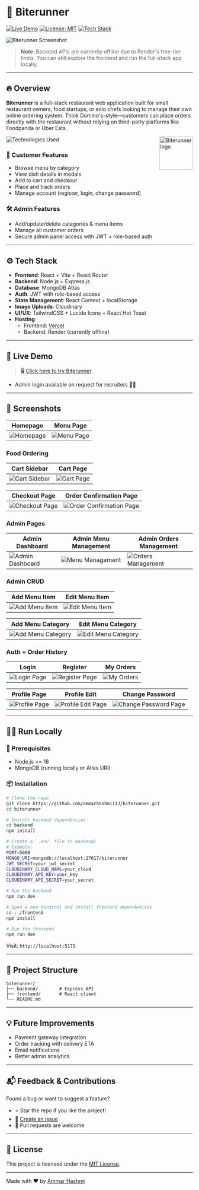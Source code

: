 
# 🍔 Biterunner

[![Live Demo](https://img.shields.io/badge/Live-Demo-brightgreen?logo=vercel)](https://biterunner.vercel.app)
[![License: MIT](https://img.shields.io/badge/License-MIT-yellow.svg)](https://opensource.org/licenses/MIT)
[![Tech Stack](https://img.shields.io/badge/stack-MERN-blue)](#-tech-stack)

![Biterunner Screenshot](https://raw.githubusercontent.com/ammarhashmi113/biterunner/refs/heads/main/frontend/public/og-image.png)

> **Note**: Backend APIs are currently offline due to Render's free-tier limits. You can still explore the frontend and run the full-stack app locally.

---

## 🔥 Overview

**Biterunner** is a full-stack restaurant web application built for small restaurant owners, food startups, or solo chefs looking to manage their own online ordering system. Think Domino's-style—customers can place orders directly with the restaurant without relying on third-party platforms like Foodpanda or Uber Eats.

<a href="https://biterunner.vercel.app">
  <img src="https://raw.githubusercontent.com/ammarhashmi113/biterunner/refs/heads/main/frontend/public/android-chrome-512x512.png" alt="Biterunner logo" align="right" height="90" />
</a>

![Technologies Used](https://skillicons.dev/icons?i=react,nodejs,express,mongodb,tailwind,vercel,js)

### 👤 Customer Features
- Browse menu by category
- View dish details in modals
- Add to cart and checkout
- Place and track orders
- Manage account (register, login, change password)

### 🛠️ Admin Features
- Add/update/delete categories & menu items
- Manage all customer orders
- Secure admin panel access with JWT + role-based auth

---

## ⚙️ Tech Stack

- **Frontend**: React + Vite + React Router
- **Backend**: Node.js + Express.js
- **Database**: MongoDB Atlas
- **Auth**: JWT with role-based access
- **State Management**: React Context + localStorage
- **Image Uploads**: Cloudinary
- **UI/UX**: TailwindCSS + Lucide Icons + React Hot Toast
- **Hosting**:
  - Frontend: [Vercel](https://biterunner.vercel.app)
  - Backend: Render (currently offline)

---

## 🚀 Live Demo

> 🖥️ [Click here to try Biterunner](https://biterunner.vercel.app)

- Admin login available on request for recruiters 🧑‍💼

---

## 📸 Screenshots

| Homepage | Menu Page |
|---------|-----------|
| ![Homepage](https://raw.githubusercontent.com/ammarhashmi113/biterunner/main/frontend/public/screenshots/home-page.webp) | ![Menu Page](https://raw.githubusercontent.com/ammarhashmi113/biterunner/main/frontend/public/screenshots/menu-page.webp) |

### Food Ordering

| Cart Sidebar | Cart Page |
|------------|------------------|
| ![Cart Sidebar](https://raw.githubusercontent.com/ammarhashmi113/biterunner/main/frontend/public/screenshots/cart-sidebar.png) | ![Cart Page](https://raw.githubusercontent.com/ammarhashmi113/biterunner/main/frontend/public/screenshots/cart-page.png) |

| Checkout Page | Order Confirmation Page |
|------------|------------------|
| ![Checkout Page](https://raw.githubusercontent.com/ammarhashmi113/biterunner/main/frontend/public/screenshots/checkout-page.png) | ![Order Confirmation Page](https://raw.githubusercontent.com/ammarhashmi113/biterunner/main/frontend/public/screenshots/order-confirmation-page.png) |

### Admin Pages

| Admin Dashboard | Admin Menu Management | Admin Orders Management |
|------------|------------------|----------------|
| ![Admin Dashboard](https://raw.githubusercontent.com/ammarhashmi113/biterunner/main/frontend/public/screenshots/admin-dashboard-page.png) | ![Menu Management](https://raw.githubusercontent.com/ammarhashmi113/biterunner/main/frontend/public/screenshots/admin-menu-management-page.webp) | ![Orders Management](https://raw.githubusercontent.com/ammarhashmi113/biterunner/main/frontend/public/screenshots/admin-order-management-page.png) |

### Admin CRUD

| Add Menu Item | Edit Menu Item |
|---------------|----------------|
| ![Add Menu Item](https://raw.githubusercontent.com/ammarhashmi113/biterunner/main/frontend/public/screenshots/admin-menu-item-add-modal.png) | ![Edit Menu Item](https://raw.githubusercontent.com/ammarhashmi113/biterunner/main/frontend/public/screenshots/admin-menu-item-add-modal.png) |

| Add Menu Category | Edit Menu Category |
|-------------------|--------------------|
| ![Add Menu Category](https://raw.githubusercontent.com/ammarhashmi113/biterunner/main/frontend/public/screenshots/admin-menu-category-add-modal.png) | ![Edit Menu Category](https://raw.githubusercontent.com/ammarhashmi113/biterunner/main/frontend/public/screenshots/admin-menu-category-edit-modal.png) |

### Auth + Order History

| Login | Register | My Orders |
|------------|------------------|----------------|
| ![Login Page](https://raw.githubusercontent.com/ammarhashmi113/biterunner/main/frontend/public/screenshots/login-page.png) | ![Register Page](https://raw.githubusercontent.com/ammarhashmi113/biterunner/main/frontend/public/screenshots/register-page.png) | ![My Orders](https://raw.githubusercontent.com/ammarhashmi113/biterunner/main/frontend/public/screenshots/my-orders-page.png) |

| Profile Page | Profile Edit | Change Password |
|------------|------------------|----------------|
| ![Profile Page](https://raw.githubusercontent.com/ammarhashmi113/biterunner/main/frontend/public/screenshots/my-profile-page.png) | ![Profile Edit Page](https://raw.githubusercontent.com/ammarhashmi113/biterunner/main/frontend/public/screenshots/my-profile-edit-page.png) | ![Change Password Page](https://raw.githubusercontent.com/ammarhashmi113/biterunner/main/frontend/public/screenshots/change-password-page.png) |

---

## 🧑‍💻 Run Locally

### 🔧 Prerequisites
- Node.js >= 18
- MongoDB (running locally or Atlas URI)

### 📦 Installation
```bash
# Clone the repo
git clone https://github.com/ammarhashmi113/biterunner.git
cd biterunner

# Install backend dependencies
cd backend
npm install

# Create a `.env` file in backend/
# Example:
PORT=5000
MONGO_URI=mongodb://localhost:27017/biterunner
JWT_SECRET=your_jwt_secret
CLOUDINARY_CLOUD_NAME=your_cloud
CLOUDINARY_API_KEY=your_key
CLOUDINARY_API_SECRET=your_secret

# Run the backend
npm run dev

# Open a new terminal and install frontend dependencies
cd ../frontend
npm install

# Run the frontend
npm run dev
```

Visit: `http://localhost:5173`

---

## 📂 Project Structure
```
biterunner/
├── backend/        # Express API
├── frontend/       # React client
└── README.md
```

---

## 💡 Future Improvements
- Payment gateway integration
- Order tracking with delivery ETA
- Email notifications
- Better admin analytics

---

## 📬 Feedback & Contributions

Found a bug or want to suggest a feature?

- ⭐ Star the repo if you like the project!
- 📢 [Create an issue](https://github.com/ammarhashmi113/biterunner/issues)
- 🤝 Pull requests are welcome

---

## 📄 License

This project is licensed under the [MIT License](LICENSE).

---

Made with ❤️ by [Ammar Hashmi](https://github.com/ammarhashmi113)
